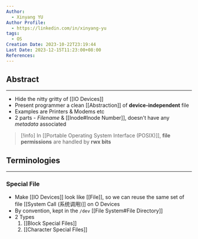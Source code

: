 ```yaml
---
Author:
  - Xinyang YU
Author Profile:
  - https://linkedin.com/in/xinyang-yu
tags:
  - OS
Creation Date: 2023-10-22T23:19:44
Last Date: 2023-12-15T11:23:00+08:00
References: 
---
```


## Abstract

---

- Hide the nitty gritty of [[IO Devices]]
- Present programmer a clean [[Abstraction]] of **device-independent** file
- Examples are Printers & Modems etc
- 2 parts - _Filename_ & [[Inode#Inode Number]], doesn't have any _metadata_ associated


>[!info] In [[Portable Operating System Interface (POSIX)]], **file permissions** are handled by **rwx bits**

## Terminologies

---

### Special File

- Make [[IO Devices]] look like [[File]], so we can reuse the same set of file [[System Call (系统调用)]] on O Devices
- By convention, kept in the `/dev` [[File System#File Directory]]
- 2 Types
    1.  [[Block Special Files]]
    2.  [[Character Special Files]]
